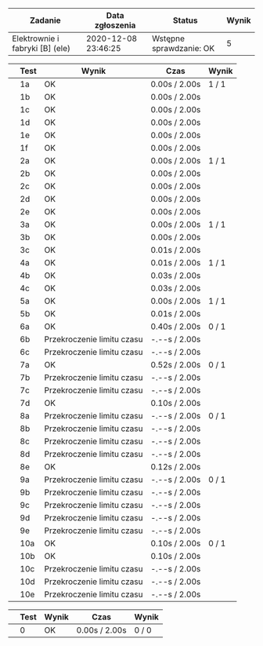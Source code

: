 | Zadanie | Data zgłoszenia | Status | Wynik |
| --- | --- | --- | --- |
| Elektrownie i fabryki [B] (ele) | 2020-12-08 23:46:25 |  Wstępne sprawdzanie: OK  |  5  |

|  | Test | Wynik | Czas | Wynik |
| --- | --- | --- | --- | --- |
|  |  1a      |  OK  |  0.00s / 2.00s  |  1 / 1  |
|  |  1b      |  OK  |  0.00s / 2.00s  |
|  |  1c      |  OK  |  0.00s / 2.00s  |
|  |  1d      |  OK  |  0.00s / 2.00s  |
|  |  1e      |  OK  |  0.00s / 2.00s  |
|  |  1f      |  OK  |  0.00s / 2.00s  |
|  |  2a      |  OK  |  0.00s / 2.00s  |  1 / 1  |
|  |  2b      |  OK  |  0.00s / 2.00s  |
|  |  2c      |  OK  |  0.00s / 2.00s  |
|  |  2d      |  OK  |  0.00s / 2.00s  |
|  |  2e      |  OK  |  0.00s / 2.00s  |
|  |  3a      |  OK  |  0.00s / 2.00s  |  1 / 1  |
|  |  3b      |  OK  |  0.00s / 2.00s  |
|  |  3c      |  OK  |  0.01s / 2.00s  |
|  |  4a      |  OK  |  0.01s / 2.00s  |  1 / 1  |
|  |  4b      |  OK  |  0.03s / 2.00s  |
|  |  4c      |  OK  |  0.03s / 2.00s  |
|  |  5a      |  OK  |  0.00s / 2.00s  |  1 / 1  |
|  |  5b      |  OK  |  0.01s / 2.00s  |
|  |  6a      |  OK  |  0.40s / 2.00s  |  0 / 1  |
|  |  6b      |  Przekroczenie limitu czasu  |  -.--s / 2.00s  |
|  |  6c      |  Przekroczenie limitu czasu  |  -.--s / 2.00s  |
|  |  7a      |  OK  |  0.52s / 2.00s  |  0 / 1  |
|  |  7b      |  Przekroczenie limitu czasu  |  -.--s / 2.00s  |
|  |  7c      |  Przekroczenie limitu czasu  |  -.--s / 2.00s  |
|  |  7d      |  OK  |  0.10s / 2.00s  |
|  |  8a      |  Przekroczenie limitu czasu  |  -.--s / 2.00s  |  0 / 1  |
|  |  8b      |  Przekroczenie limitu czasu  |  -.--s / 2.00s  |
|  |  8c      |  Przekroczenie limitu czasu  |  -.--s / 2.00s  |
|  |  8d      |  Przekroczenie limitu czasu  |  -.--s / 2.00s  |
|  |  8e      |  OK  |  0.12s / 2.00s  |
|  |  9a      |  Przekroczenie limitu czasu  |  -.--s / 2.00s  |  0 / 1  |
|  |  9b      |  Przekroczenie limitu czasu  |  -.--s / 2.00s  |
|  |  9c      |  Przekroczenie limitu czasu  |  -.--s / 2.00s  |
|  |  9d      |  Przekroczenie limitu czasu  |  -.--s / 2.00s  |
|  |  9e      |  Przekroczenie limitu czasu  |  -.--s / 2.00s  |
|  |  10a      |  OK  |  0.10s / 2.00s  |  0 / 1  |
|  |  10b      |  OK  |  0.10s / 2.00s  |
|  |  10c      |  Przekroczenie limitu czasu  |  -.--s / 2.00s  |
|  |  10d      |  Przekroczenie limitu czasu  |  -.--s / 2.00s  |
|  |  10e      |  Przekroczenie limitu czasu  |  -.--s / 2.00s  |

|  | Test | Wynik | Czas | Wynik |
| --- | --- | --- | --- | --- |
|  |  0      |  OK  |  0.00s / 2.00s  |  0 / 0  |

